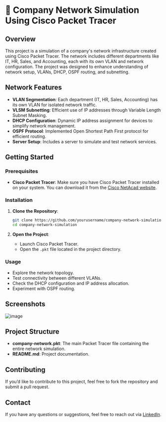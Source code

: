# 🏢 Company Network Simulation Using Cisco Packet Tracer

## Overview

This project is a simulation of a company's network infrastructure created using Cisco Packet Tracer. The network includes different departments like IT, HR, Sales, and Accounting, each with its own VLAN and network configuration. The project was designed to enhance understanding of network setup, VLANs, DHCP, OSPF routing, and subnetting.

## Network Features

- **VLAN Segmentation**: Each department (IT, HR, Sales, Accounting) has its own VLAN for isolated network traffic.
- **VLSM Subnetting**: Efficient use of IP addresses through Variable Length Subnet Masking.
- **DHCP Configuration**: Dynamic IP address assignment for devices to simplify network management.
- **OSPF Protocol**: Implemented Open Shortest Path First protocol for efficient routing.
- **Server Setup**: Includes a server to simulate and test network services.

## Getting Started

### Prerequisites

- **Cisco Packet Tracer**: Make sure you have Cisco Packet Tracer installed on your system. You can download it from the [Cisco NetAcad website](https://www.netacad.com/courses/packet-tracer).

### Installation

1. **Clone the Repository**:
   ```bash
   git clone https://github.com/yourusername/company-network-simulation.git
   cd company-network-simulation
   ```

2. **Open the Project**:
   - Launch Cisco Packet Tracer.
   - Open the `.pkt` file located in the project directory.

### Usage

- Explore the network topology.
- Test connectivity between different VLANs.
- Check the DHCP configuration and IP address allocation.
- Experiment with OSPF routing.

## Screenshots

![image](https://github.com/user-attachments/assets/b888e13e-8c37-4122-aa7c-b8e3e5b5bcc3)

## Project Structure

- **company-network.pkt**: The main Packet Tracer file containing the entire network simulation.
- **README.md**: Project documentation.

## Contributing

If you’d like to contribute to this project, feel free to fork the repository and submit a pull request.

## Contact

If you have any questions or suggestions, feel free to reach out via [LinkedIn](https://www.linkedin.com/in/mahmoud-taha-salama/).
